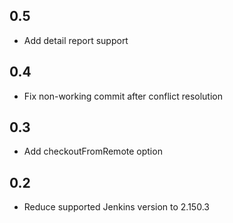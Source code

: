 ## 0.5

- Add detail report support

## 0.4

- Fix non-working commit after conflict resolution

## 0.3

- Add checkoutFromRemote option

## 0.2

- Reduce supported Jenkins version to 2.150.3
